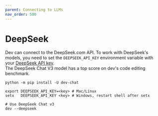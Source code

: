 ```yaml
---
parent: Connecting to LLMs
nav_order: 500
---
```


# DeepSeek

Dev can connect to the DeepSeek.com API.
To work with DeepSeek's models, you need to set the `DEEPSEEK_API_KEY` environment variable with your [DeepSeek API key](https://platform.deepseek.com/api_keys).  
The DeepSeek Chat V3 model has a top score on dev's code editing benchmark.

```
python -m pip install -U dev-chat

export DEEPSEEK_API_KEY=<key> # Mac/Linux
setx   DEEPSEEK_API_KEY <key> # Windows, restart shell after setx

# Use DeepSeek Chat v3
dev --deepseek
```

